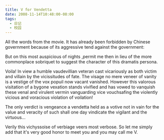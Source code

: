 ```yaml
---
title: V for Vendetta
date: 2008-11-14T10:48:00-08:00
tags:
  - 日记
  - 校园
---
```

All the words from the movie. It has already been forbidden by Chinese government because of its aggressive tend against the government:

<!--more-->

But on this most auspicious of nights ,permit me then in lieu of the more commonplace sobriquet to suggest the character of this dramatis persona.


Voila! In view a humble vaudevillian veteran cast vicariously as both victim and villain by the vicissitudes of fate. The visage no mere veneer of vanity is a vestige of the vox popuil now vacant vanished. However this valorous visitation of a bygone vexation stands vivified and has vowed to vanquish these venal and virulent vermin vanguarding vice vouchsafing the violently vicious and voracious violation of voilation!

The only verdict is vengeance a vendetta held as a votive not in vain for the value and veracity of such shall one day vindicate the vigilant and the virtuous...

Verily this vichyssoise of verbiage veers most verbose. So let me simply add that it's very good honor to meet you and you may call me V.
